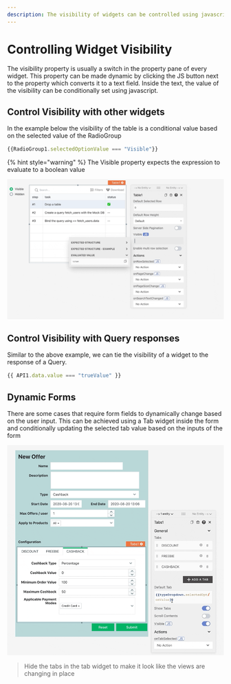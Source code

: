 ```yaml
---
description: The visibility of widgets can be controlled using javascript.
---
```


# Controlling Widget Visibility

The visibility property is usually a switch in the property pane of every widget. This property can be made dynamic by clicking the JS button next to the property which converts it to a text field. Inside the text, the value of the visibility can be conditionally set using javascript.

## Control Visibility with other widgets

In the example below the visibility of the table is a conditional value based on the selected value of the RadioGroup

```javascript
{{RadioGroup1.selectedOptionValue === "Visible"}}
```

{% hint style="warning" %}
The Visible property expects the expression to evaluate to a boolean value


![](../../.gitbook/assets/control-visibility.gif)

## Control Visibility with Query responses

Similar to the above example, we can tie the visibility of a widget to the response of a Query.

```javascript
{{ API1.data.value === "trueValue" }}
```

## Dynamic Forms

There are some cases that require form fields to dynamically change based on the user input. This can be achieved using a Tab widget inside the form and conditionally updating the selected tab value based on the inputs of the form

![](../../.gitbook/assets/dynamic-forms.gif)

> Hide the tabs in the tab widget to make it look like the views are changing in place


